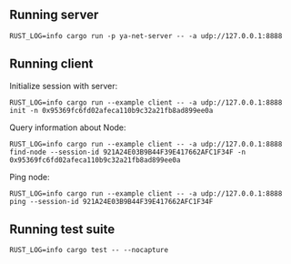 ## Running server

`RUST_LOG=info cargo run -p ya-net-server -- -a udp://127.0.0.1:8888`

## Running client

Initialize session with server:

`RUST_LOG=info cargo run --example client -- -a udp://127.0.0.1:8888 init -n 0x95369fc6fd02afeca110b9c32a21fb8ad899ee0a`

Query information about Node:

`RUST_LOG=info cargo run --example client -- -a udp://127.0.0.1:8888 find-node --session-id 921A24E03B9B44F39E417662AFC1F34F -n 0x95369fc6fd02afeca110b9c32a21fb8ad899ee0a`

Ping node:

`RUST_LOG=info cargo run --example client -- -a udp://127.0.0.1:8888 ping --session-id 921A24E03B9B44F39E417662AFC1F34F`

## Running test suite

`RUST_LOG=info cargo test -- --nocapture`
